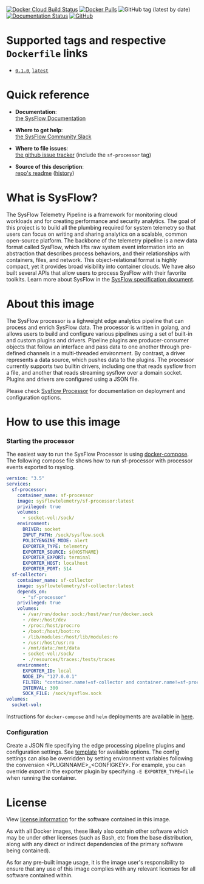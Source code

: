 [![Docker Cloud Build Status](https://img.shields.io/docker/cloud/build/sysflowtelemetry/sf-processor)](https://hub.docker.com/r/sysflowtelemetry/sf-processor/builds)
[![Docker Pulls](https://img.shields.io/docker/pulls/sysflowtelemetry/sf-processor)](https://hub.docker.com/r/sysflowtelemetry/sf-processor)
![GitHub tag (latest by date)](https://img.shields.io/github/v/tag/sysflow-telemetry/sf-processor)
[![Documentation Status](https://readthedocs.org/projects/sysflow/badge/?version=latest)](https://sysflow.readthedocs.io/en/latest/?badge=latest)
[![GitHub](https://img.shields.io/github/license/sysflow-telemetry/sf-processor)](https://github.com/sysflow-telemetry/sf-processor/blob/master/LICENSE.md)

# Supported tags and respective `Dockerfile` links

-	[`0.1.0`](https://github.com/sysflow-telemetry/sf-processor/blob/0.1.0/Dockerfile), [`latest`](https://github.com/sysflow-telemetry/sf-processor/blob/master/Dockerfile)

# Quick reference

-	**Documentation**:  
	[the SysFlow Documentation](https://sysflow.readthedocs.io)
  
-	**Where to get help**:  
	[the SysFlow Community Slack](https://join.slack.com/t/sysflow-telemetry/shared_invite/enQtODA5OTA3NjE0MTAzLTlkMGJlZDQzYTc3MzhjMzUwNDExNmYyNWY0NWIwODNjYmRhYWEwNGU0ZmFkNGQ2NzVmYjYxMWFjYTM1MzA5YWQ)

-	**Where to file issues**:  
	[the github issue tracker](https://github.com/sysflow-telemetry/sf-docs/issues) (include the `sf-processor` tag)

-	**Source of this description**:  
	[repo's readme](https://github.com/sysflow-telemetry/sf-processor/edit/master/README.md) ([history](https://github.com/sysflow-telemetry/sf-processor/commits/master))

# What is SysFlow?

The SysFlow Telemetry Pipeline is a framework for monitoring cloud workloads and for creating performance and security analytics. The goal of this project is to build all the plumbing required for system telemetry so that users can focus on writing and sharing analytics on a scalable, common open-source platform. The backbone of the telemetry pipeline is a new data format called SysFlow, which lifts raw system event information into an abstraction that describes process behaviors, and their relationships with containers, files, and network. This object-relational format is highly compact, yet it provides broad visibility into container clouds. We have also built several APIs that allow users to process SysFlow with their favorite toolkits. Learn more about SysFlow in the [SysFlow specification document](https://sysflow.readthedocs.io/en/latest/spec.html).

# About this image

The SysFlow processor is a lighweight edge analytics pipeline that can process and enrich SysFlow data. The processor is written in golang, and allows users to build and configure various pipelines using a set of built-in and custom plugins and drivers. Pipeline plugins are producer-consumer objects that follow an interface and pass data to one another through pre-defined channels in a multi-threaded environment. By contrast, a driver represents a data source, which pushes data to the plugins. The processor currently supports two builtin drivers, including one that reads sysflow from a file, and another that reads streaming sysflow over a domain socket. Plugins and drivers are configured using a JSON file.  

Please check [Sysflow Processor](https://sysflow.readthedocs.io/en/latest/processor.html) for documentation on deployment and configuration options.

# How to use this image

### Starting the processor
The easiest way to run the SysFlow Processor is using [docker-compose](https://github.com/sysflow-telemetry/sf-processor/edit/master/docker-compose.yml). The following compose file shows how to run sf-processor with processor events exported to rsyslog.

```yaml
version: "3.5"
services:
  sf-processor:
    container_name: sf-processor
    image: sysflowtelemetry/sf-processor:latest
    privileged: true
    volumes:
      - socket-vol:/sock/
    environment:
      DRIVER: socket
      INPUT_PATH: /sock/sysflow.sock
      POLICYENGINE_MODE: alert
      EXPORTER_TYPE: telemetry
      EXPORTER_SOURCE: ${HOSTNAME}
      EXPORTER_EXPORT: terminal
      EXPORTER_HOST: localhost
      EXPORTER_PORT: 514
  sf-collector:
    container_name: sf-collector
    image: sysflowtelemetry/sf-collector:latest
    depends_on:
      - "sf-processor"
    privileged: true
    volumes:
      - /var/run/docker.sock:/host/var/run/docker.sock 
      - /dev:/host/dev 
      - /proc:/host/proc:ro 
      - /boot:/host/boot:ro 
      - /lib/modules:/host/lib/modules:ro 
      - /usr:/host/usr:ro
      - /mnt/data:/mnt/data
      - socket-vol:/sock/
      - ./resources/traces:/tests/traces
    environment:
      EXPORTER_ID: local
      NODE_IP: "127.0.0.1"
      FILTER: "container.name!=sf-collector and container.name!=sf-processor" 
      INTERVAL: 300 
      SOCK_FILE: /sock/sysflow.sock
volumes:
  socket-vol:
```

Instructions for `docker-compose` and `helm` deployments are available in [here](https://sysflow.readthedocs.io/en/latest/deploy.html).

### Configuration

Create a JSON file specifying the edge processing pipeline plugins and configuration settings.
See [template](https://github.com/sysflow-telemetry/sf-processor/blob/master/driver/pipeline.template.json) for available options. The config settings can also be overridden by setting environment variables following the convension \<PLUGINNAME\>\_\<CONFIGKEY\>. For example, you can override _export_ in the exporter plugin by specifying ```-E EXPORTER_TYPE=file``` when running the container.

# License

View [license information](https://github.com/sysflow-telemetry/sf-exporter/blob/master/LICENSE.md) for the software contained in this image.

As with all Docker images, these likely also contain other software which may be under other licenses (such as Bash, etc from the base distribution, along with any direct or indirect dependencies of the primary software being contained).

As for any pre-built image usage, it is the image user's responsibility to ensure that any use of this image complies with any relevant licenses for all software contained within.
